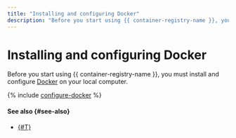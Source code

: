 ```yaml
---
title: "Installing and configuring Docker"
description: "Before you start using {{ container-registry-name }}, you must install and configure Docker on your local computer."
---
```


# Installing and configuring Docker

Before you start using {{ container-registry-name }}, you must install and configure [Docker](https://www.docker.com/) on your local computer.

{% include [configure-docker](../../_includes/container-registry/configure-docker.md) %}

#### See also {#see-also}

* [{#T}](./authentication.md)
